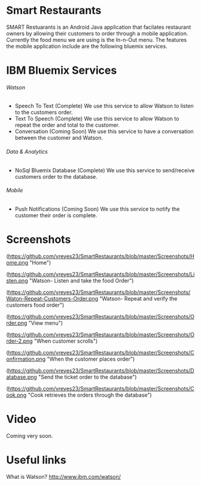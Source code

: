 Smart Restaurants
======
SMART Restuarants is an Android Java application that facilates restaurant owners by allowing their customers to order  through a mobile application. Currently the food menu we are using is the In-n-Out menu. The features the mobile application include are the following bluemix services. 

IBM Bluemix Services
======

###### Watson
   * Speech To Text (Complete) We use this service to allow Watson to listen to the customers order. 
   * Text To Speech (Complete) We use this service to allow Watson to repeat the order and total to the customer. 
   * Conversation (Coming Soon) We use this service to have a conversation between the customer and Watson. 
   
###### Data & Analytics
   * NoSql Bluemix Database (Complete) We use this service to send/receive customers order to the database.                          
   
###### Mobile
   * Push Notifications (Coming Soon) We use this service to notify the customer their order is complete. 
   
Screenshots
======
(https://github.com/vreyes23/SmartRestaurants/blob/master/Screenshots/Home.png "Home")

(https://github.com/vreyes23/SmartRestaurants/blob/master/Screenshots/Listen.png "Watson- Listen and take the food Order")

(https://github.com/vreyes23/SmartRestaurants/blob/master/Screenshots/Waton-Repeat-Customers-Order.png "Watson- Repeat and verify the customers food order")

(https://github.com/vreyes23/SmartRestaurants/blob/master/Screenshots/Order.png "View menu")

(https://github.com/vreyes23/SmartRestaurants/blob/master/Screenshots/Order-2.png "When customer scrolls")

(https://github.com/vreyes23/SmartRestaurants/blob/master/Screenshots/Confirmation.png "When the customer places order")

(https://github.com/vreyes23/SmartRestaurants/blob/master/Screenshots/Database.png "Send the ticket order to the database")

(https://github.com/vreyes23/SmartRestaurants/blob/master/Screenshots/Cook.png "Cook retrieves the orders through the database")

Video
======
Coming very soon.

Useful links 
======
What is Watson? http://www.ibm.com/watson/

